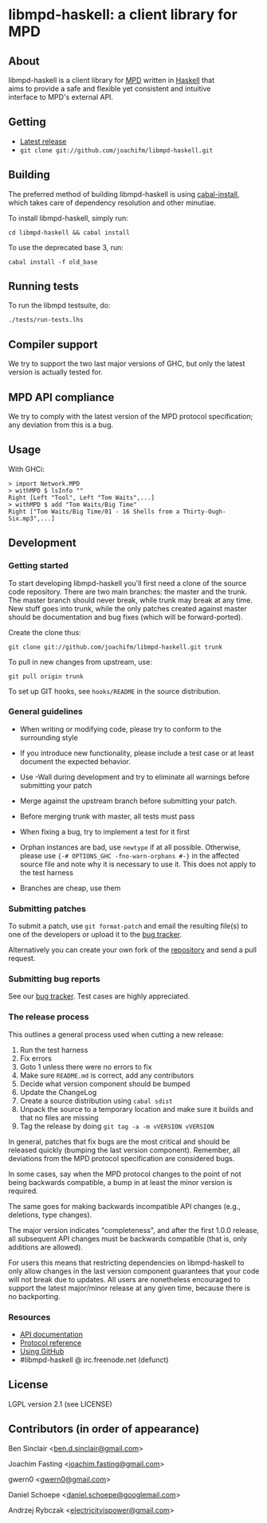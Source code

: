 # libmpd-haskell: a client library for MPD

## About
libmpd-haskell is a client library for [MPD] written in [Haskell] that <br />
aims to provide a safe and flexible yet consistent and intuitive <br />
interface to MPD's external API.

[MPD]: http://www.musicpd.org
[Haskell]: http://www.haskell.org

## Getting
* [Latest release]
* `git clone git://github.com/joachifm/libmpd-haskell.git`

[Latest release]: http://hackage.haskell.org/package/libmpd

## Building
The preferred method of building libmpd-haskell is using [cabal-install], which
takes care of dependency resolution and other minutiae.

To install libmpd-haskell, simply run:

`cd libmpd-haskell && cabal install`

To use the deprecated base 3, run:

`cabal install -f old_base`

[cabal-install]: http://hackage.haskell.org/package/cabal-install

## Running tests
To run the libmpd testsuite, do:

`./tests/run-tests.lhs`

## Compiler support
We try to support the two last major versions of GHC, but only the latest
version is actually tested for.

## MPD API compliance
We try to comply with the latest version of the MPD protocol specification;
any deviation from this is a bug.

## Usage
With GHCi:

    > import Network.MPD
    > withMPD $ lsInfo ""
    Right [Left "Tool", Left "Tom Waits",...]
    > withMPD $ add "Tom Waits/Big Time"
    Right ["Tom Waits/Big Time/01 - 16 Shells from a Thirty-Ough-Six.mp3",...]

## Development

### Getting started
To start developing libmpd-haskell you'll first need a clone of the
source code repository. There are two main branches: the master and
the trunk. The master branch should never break, while trunk may
break at any time. New stuff goes into trunk, while the only patches created
against master should be documentation and bug fixes (which will be forward-ported).

Create the clone thus:

`git clone git://github.com/joachifm/libmpd-haskell.git trunk`

To pull in new changes from upstream, use:

`git pull origin trunk`

To set up GIT hooks, see `hooks/README` in the source distribution.

### General guidelines
* When writing or modifying code, please try to conform to the surrounding style

* If you introduce new functionality, please include a test case or at least
  document the expected behavior.

* Use -Wall during development and try to eliminate all warnings before
  submitting your patch

* Merge against the upstream branch before submitting your patch.

* Before merging trunk with master, all tests must pass

* When fixing a bug, try to implement a test for it first

* Orphan instances are bad, use `newtype` if at all possible. Otherwise,
  please use `{-# OPTIONS_GHC -fno-warn-orphans #-}` in the affected source
  file and note why it is necessary to use it. This does not apply to the test
  harness

* Branches are cheap, use them

### Submitting patches
To submit a patch, use `git format-patch` and email the resulting file(s) to
one of the developers or upload it to the [bug tracker].

Alternatively you can create your own fork of the [repository] and send a pull
request.

### Submitting bug reports
See our [bug tracker]. Test cases are highly appreciated.

### The release process
This outlines a general process used when cutting a new release:

1. Run the test harness
2. Fix errors
3. Goto 1 unless there were no errors to fix
4. Make sure `README.md` is correct, add any contributors
5. Decide what version component should be bumped
6. Update the ChangeLog
7. Create a source distribution using `cabal sdist`
8. Unpack the source to a temporary location and make sure it builds and that
no files are missing
9. Tag the release by doing `git tag -a -m vVERSION vVERSION`

In general, patches that fix bugs are the most critical and should be
released quickly (bumping the last version component). Remember, all
deviations from the MPD protocol specification are considered bugs.

In some cases, say when the MPD protocol changes to the point of not
being backwards compatible, a bump in at least the minor version is required.

The same goes for making backwards incompatible API changes (e.g., deletions,
type changes).

The major version indicates "completeness", and after the first 1.0.0 release,
all subsequent API changes must be backwards compatible (that is, only
additions are allowed).

For users this means that restricting dependencies on libmpd-haskell
to only allow changes in the last version component guarantees that
your code will not break due to updates. All users are nonetheless encouraged
to support the latest major\/minor release at any given time, because there
is no backporting.

### Resources
* [API documentation]
* [Protocol reference]
* [Using GitHub]
* \#libmpd-haskell @ irc.freenode.net (defunct)

[bug tracker]: http://github.com/joachifm/libmpd-haskell/issues
[GitHub]: http://www.github.com
[repository]: http://www.github.com/joachifm/libmpd-haskell
[API documentation]: http://hackage.haskell.org/packages/archive/libmpd/0.5.0/doc/html/Network-MPD.html
[Protocol reference]: http://www.musicpd.org/doc/protocol/
[Using GitHub]: http://help.github.com

## License
LGPL version 2.1 (see LICENSE)

## Contributors (in order of appearance)
Ben Sinclair \<ben.d.sinclair@gmail.com\>

Joachim Fasting \<joachim.fasting@gmail.com\>

gwern0 \<gwern0@gmail.com\>

Daniel Schoepe \<daniel.schoepe@googlemail.com\>

Andrzej Rybczak \<electricityispower@gmail.com\>
